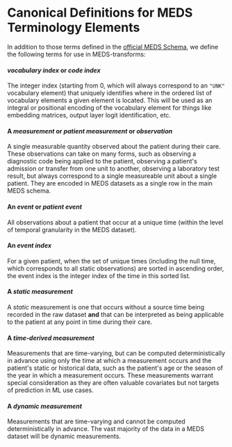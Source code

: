# Canonical Definitions for MEDS Terminology Elements

In addition to those terms defined in the
[official MEDS Schema](https://github.com/Medical-Event-Data-Standard/meds), we define the following terms for
use in MEDS-transforms:

#### _vocabulary index_ or _code index_

The integer index (starting from 0, which will always correspond to an `"UNK"` vocabulary element) that
uniquely identifies where in the ordered list of vocabulary elements a given element is located. This will be
used as an integral or positional encoding of the vocabulary element for things like embedding matrices,
output layer logit identification, etc.

#### A _measurement_ or _patient measurement_ or _observation_

A single measurable quantity observed about the patient during their care. These observations can take on many
forms, such as observing a diagnostic code being applied to the patient, observing a patient's admission or
transfer from one unit to another, observing a laboratory test result, but always correspond to a single
measureable unit about a single patient. They are encoded in MEDS datasets as a single row in the main MEDS
schema.

#### An _event_ or _patient event_

All observations about a patient that occur at a unique time (within the level of temporal granularity in
the MEDS dataset).

#### An _event index_

For a given patient, when the set of unique times (including the null time, which corresponds to all
static observations) are sorted in ascending order, the event index is the integer index of the time in
this sorted list.

#### A _static measurement_

A _static_ measurement is one that occurs without a source time being recorded in the raw dataset **and**
that can be interpreted as being applicable to the patient at any point in time during their care.

#### A _time-derived measurement_

Measurements that are time-varying, but can be computed deterministically in advance using only the time
at which a measurement occurs and the patient's static or historical data, such as the patient's age or the
season of the year in which a measurement occurs. These measurements warrant special consideration as they are
often valuable covariates but not targets of prediction in ML use cases.

#### A _dynamic measurement_

Measurements that are time-varying and cannot be computed deterministically in advance. The vast majority of
the data in a MEDS dataset will be dynamic measurements.
